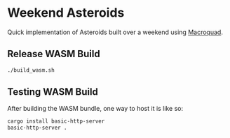 # Weekend Asteroids

Quick implementation of Asteroids built over a weekend using [Macroquad](https://github.com/not-fl3/macroquad).

## Release WASM Build

```bash
./build_wasm.sh
```

## Testing WASM Build

After building the WASM bundle, one way to host it is like so:

```bash
cargo install basic-http-server
basic-http-server .
```
